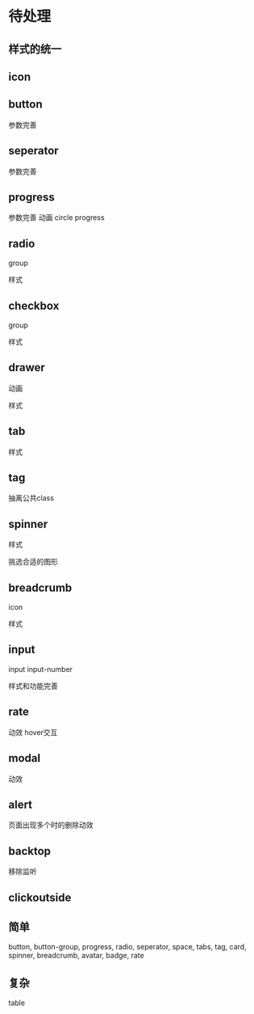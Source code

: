 # 待处理

## 样式的统一

## icon

## button

参数完善

## seperator

参数完善

## progress

参数完善
动画
circle progress

## radio

group

样式

## checkbox

group

样式

## drawer

动画

样式

## tab

样式

## tag

抽离公共class

## spinner

样式

挑选合适的图形

## breadcrumb

icon

样式

## input

input input-number

样式和功能完善

## rate

动效
hover交互

## modal

动效


## alert

页面出现多个时的删除动效


## backtop

移除监听

## clickoutside

## 简单

button, button-group, progress, radio, seperator, space, tabs, tag, card, spinner, breadcrumb, avatar, badge, rate

## 复杂

table
